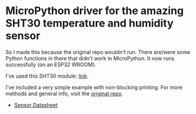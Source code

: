 # MicroPython driver for the amazing SHT30 temperature and humidity sensor 

So I made this because the original repo wouldn't run. There are/were some Python functions in there that didn't work in MicroPython. It now runs successfully (on an ESP32 WROOM). 

I've used this SHT30 module: [link](https://www.ebay.co.uk/itm/134684976674?chn=ps&mkevt=1&mkcid=28).

I've included a very simple example with non-blocking printing. For more methods and general info, visit the [original repo](https://github.com/rsc1975/micropython-sht30).

* [Sensor Datasheet](https://www.sensirion.com/fileadmin/user_upload/customers/sensirion/Dokumente/2_Humidity_Sensors/Sensirion_Humidity_Sensors_SHT3x_Datasheet_digital.pdf)
